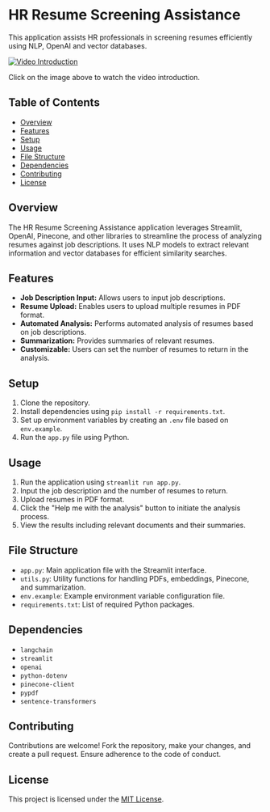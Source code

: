 # HR Resume Screening Assistance

This application assists HR professionals in screening resumes efficiently using NLP, OpenAI and vector databases.

[![Video Introduction](https://img.youtube.com/vi/RC3yF1ZzjKM/0.jpg)](https://www.youtube.com/watch?v=RC3yF1ZzjKM)

Click on the image above to watch the video introduction.

## Table of Contents

- [Overview](#overview)
- [Features](#features)
- [Setup](#setup)
- [Usage](#usage)
- [File Structure](#file-structure)
- [Dependencies](#dependencies)
- [Contributing](#contributing)
- [License](#license)

## Overview

The HR Resume Screening Assistance application leverages Streamlit, OpenAI, Pinecone, and other libraries to streamline the process of analyzing resumes against job descriptions. It uses NLP models to extract relevant information and vector databases for efficient similarity searches.

## Features

- **Job Description Input:** Allows users to input job descriptions.
- **Resume Upload:** Enables users to upload multiple resumes in PDF format.
- **Automated Analysis:** Performs automated analysis of resumes based on job descriptions.
- **Summarization:** Provides summaries of relevant resumes.
- **Customizable:** Users can set the number of resumes to return in the analysis.

## Setup

1. Clone the repository.
2. Install dependencies using `pip install -r requirements.txt`.
3. Set up environment variables by creating an `.env` file based on `env.example`.
4. Run the `app.py` file using Python.

## Usage

1. Run the application using `streamlit run app.py`.
2. Input the job description and the number of resumes to return.
3. Upload resumes in PDF format.
4. Click the "Help me with the analysis" button to initiate the analysis process.
5. View the results including relevant documents and their summaries.

## File Structure

- `app.py`: Main application file with the Streamlit interface.
- `utils.py`: Utility functions for handling PDFs, embeddings, Pinecone, and summarization.
- `env.example`: Example environment variable configuration file.
- `requirements.txt`: List of required Python packages.

## Dependencies

- `langchain`
- `streamlit`
- `openai`
- `python-dotenv`
- `pinecone-client`
- `pypdf`
- `sentence-transformers`

## Contributing

Contributions are welcome! Fork the repository, make your changes, and create a pull request. Ensure adherence to the code of conduct.

## License

This project is licensed under the [MIT License](LICENSE).
